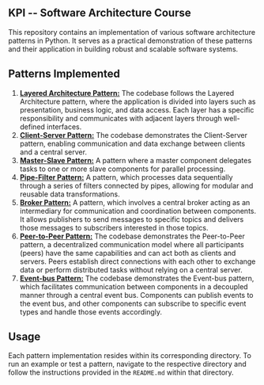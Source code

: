 ## KPI -- Software Architecture Course

This repository contains an implementation of various software architecture patterns in Python. It serves as a practical demonstration of these patterns and their application in building robust and scalable software systems.

## Patterns Implemented

1. [**Layered Architecture Pattern:**](1-layered-architecture/) The codebase follows the Layered Architecture pattern, where the application is divided into layers such as presentation, business logic, and data access. Each layer has a specific responsibility and communicates with adjacent layers through well-defined interfaces.
2. [**Client-Server Pattern:**](2-client-server) The codebase demonstrates the Client-Server pattern, enabling communication and data exchange between clients and a central server.
3. [**Master-Slave Pattern:**](3-master-slave) A pattern where a master component delegates tasks to one or more slave components for parallel processing.
4. [**Pipe-Filter Pattern:**](4-pipe-filter) A pattern, which processes data sequentially through a series of filters connected by pipes, allowing for modular and reusable data transformations.
5. [**Broker Pattern:**](5-broker) A pattern, which involves a central broker acting as an intermediary for communication and coordination between components. It allows publishers to send messages to specific topics and delivers those messages to subscribers interested in those topics.
6. [**Peer-to-Peer Pattern:**](6-peer-to-peer) The codebase demonstrates the Peer-to-Peer pattern, a decentralized communication model where all participants (peers) have the same capabilities and can act both as clients and servers. Peers establish direct connections with each other to exchange data or perform distributed tasks without relying on a central server.
7. [**Event-bus Pattern:**](7-event-but) The codebase demonstrates the Event-bus pattern, which facilitates communication between components in a decoupled manner through a central event bus. Components can publish events to the event bus, and other components can subscribe to specific event types and handle those events accordingly.

## Usage

Each pattern implementation resides within its corresponding directory. To run an example or test a pattern, navigate to the respective directory and follow the instructions provided in the `README.md` within that directory.


